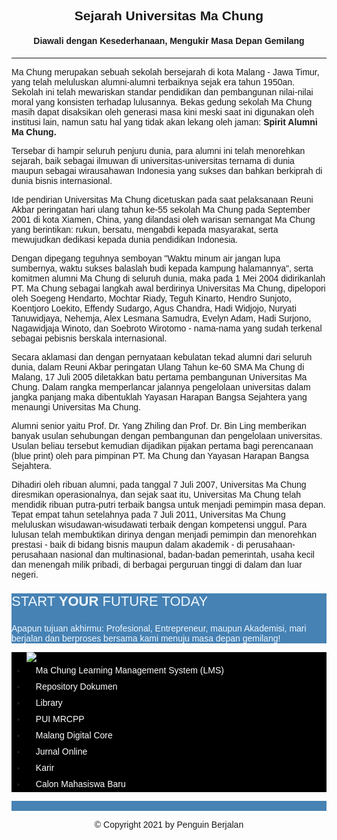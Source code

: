<html>
    <head>
        <title>Sejarah Universitas Ma Chung</title>
        <style>
            .warna:link, .warna:visited {background-color:black;color: white;padding: 5px 15px;text-align: center;text-decoration: none;display: inline-block;}
            .warna:hover, .warna:active {background-color:teal;}
            .center {display: block;margin-left: auto;margin-right: auto;width: 25%;}
        </style>
        <link rel="style" href="">
    </head>
    <!--Mini 1-->
    <body style="font-family: Verdana, Geneva, Tahoma, sans-serif;">
        <h2 style="text-align: center;">Sejarah Universitas Ma Chung</h2>
        <h4 style="text-align: center;">Diawali dengan Kesederhanaan, Mengukir Masa Depan Gemilang</h4>
        <hr/>
        <p>Ma Chung merupakan sebuah sekolah bersejarah di kota Malang - Jawa Timur, yang telah meluluskan alumni-alumni terbaiknya sejak era tahun 1950an. Sekolah ini telah mewariskan standar pendidikan dan pembangunan nilai-nilai moral yang konsisten terhadap lulusannya. Bekas gedung sekolah Ma Chung masih dapat disaksikan oleh generasi masa kini meski saat ini digunakan oleh institusi lain, namun satu hal yang tidak akan lekang oleh jaman: <b>Spirit Alumni Ma Chung.</b></p>
        <p>Tersebar di hampir seluruh penjuru dunia, para alumni ini telah menorehkan sejarah, baik sebagai ilmuwan di universitas-universitas ternama di dunia maupun sebagai wirausahawan Indonesia yang sukses dan bahkan berkiprah di dunia bisnis internasional.</p>
        <p>Ide pendirian Universitas Ma Chung dicetuskan pada saat pelaksanaan Reuni Akbar peringatan hari ulang tahun ke-55 sekolah Ma Chung pada September 2001 di kota Xiamen, China, yang dilandasi oleh warisan semangat Ma Chung yang berintikan: rukun, bersatu, mengabdi kepada masyarakat, serta mewujudkan dedikasi kepada dunia pendidikan Indonesia.</p>
        <p>Dengan dipegang teguhnya semboyan "Waktu minum air jangan lupa sumbernya, waktu sukses balaslah budi kepada kampung halamannya", serta komitmen alumni Ma Chung di seluruh dunia, maka pada 1 Mei 2004 didirikanlah PT. Ma Chung sebagai langkah awal berdirinya Universitas Ma Chung, dipelopori oleh Soegeng Hendarto, Mochtar Riady, Teguh Kinarto, Hendro Sunjoto, Koentjoro Loekito, Effendy Sudargo, Agus Chandra, Hadi Widjojo, Nuryati Tanuwidjaya, Nehemja, Alex Lesmana Samudra, Evelyn Adam, Hadi Surjono, Nagawidjaja Winoto, dan Soebroto Wirotomo - nama-nama yang sudah terkenal sebagai pebisnis berskala internasional.</p>
        <p>Secara aklamasi dan dengan pernyataan kebulatan tekad alumni dari seluruh dunia, dalam Reuni Akbar peringatan Ulang Tahun ke-60 SMA Ma Chung di Malang, 17 Juli 2005 diletakkan batu pertama pembangunan Universitas Ma Chung. Dalam rangka memperlancar jalannya pengelolaan universitas dalam jangka panjang maka dibentuklah Yayasan Harapan Bangsa Sejahtera yang menaungi Universitas Ma Chung.</p>
        <p>Alumni senior yaitu Prof. Dr. Yang Zhiling dan Prof. Dr. Bin Ling memberikan banyak usulan sehubungan dengan pembangunan dan pengelolaan universitas. Usulan beliau tersebut kemudian dijadikan pijakan pertama bagi perencanaan (blue print) oleh para pimpinan PT. Ma Chung dan Yayasan Harapan Bangsa Sejahtera.</p>
        <p>Dihadiri oleh ribuan alumni, pada tanggal 7 Juli 2007, Universitas Ma Chung diresmikan operasionalnya, dan sejak saat itu, Universitas Ma Chung telah mendidik ribuan putra-putri terbaik bangsa untuk menjadi pemimpin masa depan. Tepat empat tahun setelahnya pada 7 Juli 2011, Universitas Ma Chung meluluskan wisudawan-wisudawati terbaik dengan kompetensi unggul. Para lulusan telah membuktikan dirinya dengan menjadi pemimpin dan menorehkan prestasi - baik di bidang bisnis maupun dalam akademik - di perusahaan-perusahaan nasional dan multinasional, badan-badan pemerintah, usaha kecil dan menengah milik pribadi, di berbagai perguruan tinggi di dalam dan luar negeri.</p>
        <!--Mini 2-->
        <div style="background-color: steelblue;">
            <p style="color: aliceblue;font-size: 22px;">START <b>YOUR</b> FUTURE TODAY</p>
            <p style="color: aliceblue;font-size: 14px;"> Apapun tujuan akhirmu: Profesional, Entrepreneur, maupun Akademisi, mari berjalan dan berproses bersama kami menuju masa depan gemilang!</p>
        </div>
        <!--Mini 3-->
        <div style="background-color: black;">
            <ul>
                <a href="http://www.lasesp.com/article/16306366859153242/Ma_Chung" alt="Not Found" target="_blank" style="text-align: center;"><img src="https://machung.ac.id/wp-content/themes/brew-master/images/machung-logo-white-low.png" class="center;"></a>
                <li><a href="https://e-learning.machung.ac.id" class="warna" target="_blank">Ma Chung Learning Management System (LMS)</a></li>
                <li><a href="http://eprints.machung.ac.id/" class="warna" target="_blank">Repository Dokumen</a></li>
                <li><a href="http://lib.machung.ac.id" class="warna" target="_blank">Library</a></li>
                <li><a href="http://mrcpp.machung.ac.id" class="warna" target="_blank">PUI MRCPP</a></li>
                <li><a href="http://malangdigitalcore.co" class="warna" target="_blank">Malang Digital Core</a></li>
                <li><a href="http://jurnal.machung.ac.id" class="warna" target="_blank">Jurnal Online</a></li>
                <li><a href="https://machung.ac.id/lowongan-kerja/" class="warna" target="_blank">Karir</a></li>
                <li><a href="https://machung.ac.id/mahasiswa-baru/" class="warna" target="_blank">Calon Mahasiswa Baru</a></li></ul>
        </div>
        <!--Mini 4-->
        <div style="background-color: steelblue;">
            <a href=""><img src=""></a>
            <a href=""><img src=""></a>
            <a href=""><img src=""></a>
            <a href=""><img src=""></a>
            <a href=""><img src=""></a>
            <a href=""><img src=""></a>
        </div>
        <!--Mini 5-->
        <div>
            <p style="text-align: center;">&copy Copyright 2021 by Penguin Berjalan</p>
        </div>
    </body>
</html>
